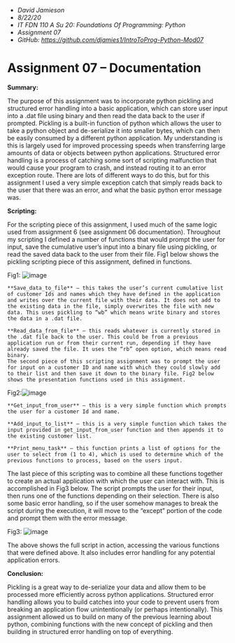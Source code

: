 - _David Jamieson_
- _8/22/20_
- _IT FDN 110 A Su 20: Foundations Of Programming: Python_
- _Assignment 07_
- _GitHub: https://github.com/djamies1/IntroToProg-Python-Mod07_

# Assignment 07 – Documentation

**Summary:**

The purpose of this assignment was to incorporate python pickling and structured error handling into a basic application, which can store user input into a .dat file using binary and then read the data back to the user if prompted. Pickling is a built-in function of python which allows the user to take a python object and de-serialize it into smaller bytes, which can then be easily consumed by a different python application. My understanding is this is largely used for improved processing speeds when transferring large amounts of data or objects between python applications. Structured error handling is a process of catching some sort of scripting malfunction that would cause your program to crash, and instead routing it to an error exception route. There are lots of different ways to do this, but for this assignment I used a very simple exception catch that simply reads back to the user that there was an error, and what the basic python error message was. 

**Scripting:**

For the scripting piece of this assignment, I used much of the same logic used from assignment 6 (see assignment 06 documentation). Throughout my scripting I defined a number of functions that would prompt the user for input, save the cumulative user’s input into a binary file using pickling, or read the saved data back to the user from their file. 
Fig1 below shows the pickling scripting piece of this assignment, defined in functions. 

Fig1: ![image](https://user-images.githubusercontent.com/69399579/90964570-a42e6800-e476-11ea-943f-88248e1d5f5d.png)

```
**Save_data_to_file** – this takes the user’s current cumulative list of customer Ids and names which they have defined in the application and writes over the current file with their data. It does not add to the existing data in the file, simply overwrites the file with new data. This uses pickling to “wb” which means write binary and stores the data in a .dat file. 

**Read_data_from_file** – this reads whatever is currently stored in the .dat file back to the user. This could be from a previous application run or from their current run, depending if they have already saved the file. It uses the “rb” open option, which means read binary. 
The second piece of this scripting assignment was to prompt the user for input on a customer ID and name with which they could slowly add to their list and then save it down to the binary file. Fig2 below shows the presentation functions used in this assignment. 
```

Fig2:![image](https://user-images.githubusercontent.com/69399579/90964571-a7295880-e476-11ea-9cc0-6ce02a32d8c3.png)
 
```
**Get_input_from_user** – this is a very simple function which prompts the user for a customer Id and name.

**Add_input_to_list** – this is a very simple function which takes the input provided in get_input_from_user function and then appends it to the existing customer list.

**Print_menu_task** – this function prints a list of options for the user to select from (1 to 4), which is used to determine which of the previous functions to process, based on the users input. 
```

The last piece of this scripting was to combine all these functions together to create an actual application with which the user can interact with. This is accomplished in Fig3 below. The script prompts the user for their input, then runs one of the functions depending on their selection. There is also some basic error handling, so if the user somehow manages to break the script during the execution, it will move to the “except” portion of the code and prompt them with the error message. 
 
 Fig3: ![image](https://user-images.githubusercontent.com/69399579/90964573-a98bb280-e476-11ea-8a31-5505ecb185ba.png)

The above shows the full script in action, accessing the various functions that were defined above. It also includes error handling for any potential application errors. 

**Conclusion:**

Pickling is a great way to de-serialize your data and allow them to be processed more efficiently across python applications. Structured error handling allows you to build catches into your code to prevent users from breaking an application flow unintentionally (or perhaps intentionally). This assignment allowed us to build on many of the previous learning about python, combining functions with the new concept of pickling and then building in structured error handling on top of everything. 


